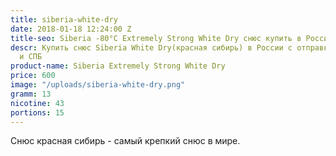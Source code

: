 ```yaml
---
title: siberia-white-dry
date: 2018-01-18 12:24:00 Z
title-seo: Siberia -80°C Extremely Strong White Dry снюс купить в России
descr: Купить снюс Siberia White Dry(красная сибирь) в России с отправкой в Москву
  и СПБ
product-name: Siberia Extremely Strong White Dry
price: 600
image: "/uploads/siberia-white-dry.png"
gramm: 13
nicotine: 43
portions: 15
---
```


Снюс красная сибирь - самый крепкий снюс в мире.
